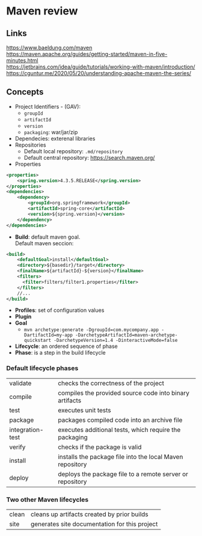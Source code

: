# Maven review

## Links
https://www.baeldung.com/maven  
https://maven.apache.org/guides/getting-started/maven-in-five-minutes.html  
https://jetbrains.com/idea/guide/tutorials/working-with-maven/introduction/  
https://cguntur.me/2020/05/20/understanding-apache-maven-the-series/


## Concepts
* Project Identifiers - (GAV):
    * `groupId`
    * `artifactId`
    * `version`
    * `packaging`: war/jar/zip
* Dependecies: exterenal libraries
* Repositories
    * Default local repository: `.md/repository`
    * Default central repository: https://search.maven.org/
* Properties
```xml
<properties>
    <spring.version>4.3.5.RELEASE</spring.version>
</properties>
<dependencies>
    <dependency>
        <groupId>org.springframework</groupId>
        <artifactId>spring-core</artifactId>
        <version>${spring.version}</version>
    </dependency>
</dependencies>
```
* __Build__: default maven goal.  
Default maven seccion:
```xml
<build>
    <defaultGoal>install</defaultGoal>
    <directory>${basedir}/target</directory>
    <finalName>${artifactId}-${version}</finalName>
    <filters>
      <filter>filters/filter1.properties</filter>
    </filters>
    //...
</build>
```
* __Profiles__: set of configuration values
* __Plugin__
* __Goal__
    * `mvn archetype:generate -DgroupId=com.mycompany.app -DartifactId=my-app -DarchetypeArtifactId=maven-archetype-quickstart -DarchetypeVersion=1.4 -DinteractiveMode=false`
* __Lifecycle__: an ordered sequence of phase
* __Phase__: is a step in the build lifecycle  

### Default lifecycle phases 
|  |  |
|---|---|
| validate | checks the correctness of the project |
| compile | compiles the provided source code into binary artifacts |
| test | executes unit tests |
| package | packages compiled code into an archive file |
| integration-test | executes additional tests, which require the packaging |
| verify | checks if the package is valid |
| install | installs the package file into the local Maven repository |
| deploy | deploys the package file to a remote server or repository |

### Two other Maven lifecycles
|  |  |
|---|---|
| clean | cleans up artifacts created by prior builds |
| site | generates site documentation for this project |
